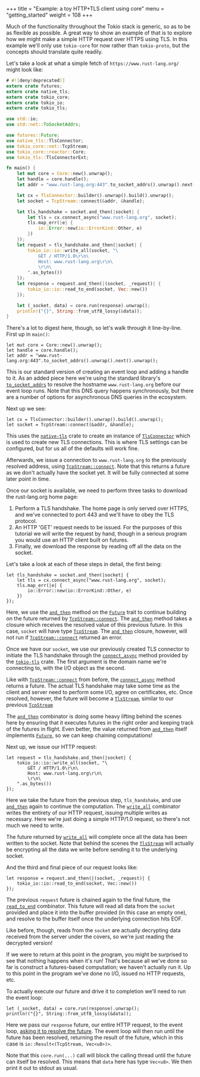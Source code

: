 +++
title = "Example: a toy HTTP+TLS client using core"
menu = "getting_started"
weight = 108
+++

Much of the functionality throughout the Tokio stack is generic, so as to be as
flexible as possible. A great way to show an example of that is to explore how
we might make a simple HTTP request over HTTPS using TLS. In this example we'll
only use `tokio-core` for now rather than `tokio-proto`, but the concepts
should translate quite readily.

Let's take a look at what a simple fetch of `https://www.rust-lang.org/` might
look like:

```rust
# #![deny(deprecated)]
extern crate futures;
extern crate native_tls;
extern crate tokio_core;
extern crate tokio_io;
extern crate tokio_tls;

use std::io;
use std::net::ToSocketAddrs;

use futures::Future;
use native_tls::TlsConnector;
use tokio_core::net::TcpStream;
use tokio_core::reactor::Core;
use tokio_tls::TlsConnectorExt;

fn main() {
    let mut core = Core::new().unwrap();
    let handle = core.handle();
    let addr = "www.rust-lang.org:443".to_socket_addrs().unwrap().next().unwrap();

    let cx = TlsConnector::builder().unwrap().build().unwrap();
    let socket = TcpStream::connect(&addr, &handle);

    let tls_handshake = socket.and_then(|socket| {
        let tls = cx.connect_async("www.rust-lang.org", socket);
        tls.map_err(|e| {
            io::Error::new(io::ErrorKind::Other, e)
        })
    });
    let request = tls_handshake.and_then(|socket| {
        tokio_io::io::write_all(socket, "\
            GET / HTTP/1.0\r\n\
            Host: www.rust-lang.org\r\n\
            \r\n\
        ".as_bytes())
    });
    let response = request.and_then(|(socket, _request)| {
        tokio_io::io::read_to_end(socket, Vec::new())
    });

    let (_socket, data) = core.run(response).unwrap();
    println!("{}", String::from_utf8_lossy(&data));
}
```

There's a lot to digest here, though, so let's walk through it
line-by-line. First up in `main()`:

```rust,ignore
let mut core = Core::new().unwrap();
let handle = core.handle();
let addr = "www.rust-lang.org:443".to_socket_addrs().unwrap().next().unwrap();
```

This is our standard version of creating an event loop and adding a handle to it.
As an added piece here we're using the standard library's [`to_socket_addrs`] to
resolve the hostname `www.rust-lang.org` before our event loop runs. Note that
this DNS query happens synchronously, but there are a number of options for
asynchronous DNS queries in the ecosystem.

[`to_socket_addrs`]: https://doc.rust-lang.org/std/net/trait.ToSocketAddrs.html

Next up we see:

```rust,ignore
let cx = TlsConnector::builder().unwrap().build().unwrap();
let socket = TcpStream::connect(&addr, &handle);
```

This uses the [`native-tls`] crate to create an instance of [`TlsConnector`]
which is used to create new TLS connections. This is where TLS settings can
be configured, but for us all of the defaults will work fine.

Afterwards, we issue a connection to `www.rust-lang.org` to the previously
resolved address, using [`TcpStream::connect`]. Note that this returns a future
as we don't actually have the socket yet. It will be fully connected
at some later point in time.

[`native-tls`]: https://github.com/sfackler/rust-native-tls
[`TlsConnector`]: https://docs.rs/native-tls/0.1/native_tls/struct.TlsConnector.html
[`TcpStream::connect`]: https://tokio-rs.github.io/tokio-core/tokio_core/net/struct.TcpStream.html#method.connect

Once our socket is available, we need to perform three tasks to download the
rust-lang.org home page:

1. Perform a TLS handshake. The home page is only served over HTTPS, and we've
   connected to port 443 and we'll have to obey the TLS protocol.
2. An HTTP 'GET' request needs to be issued. For the purposes of this tutorial
   we will write the request by hand, though in a serious program you would
   use an HTTP client built on futures.
3. Finally, we download the response by reading off all the data on the socket.

Let's take a look at each of these steps in detail, the first being:

```rust,ignore
let tls_handshake = socket.and_then(|socket| {
    let tls = cx.connect_async("www.rust-lang.org", socket);
    tls.map_err(|e| {
        io::Error::new(io::ErrorKind::Other, e)
    })
});
```
[`Future`]: https://docs.rs/futures/0.1/futures/future/trait.Future.html

Here, we use the [`and_then`] method on the [`Future`] trait to continue
building on the future returned by [`TcpStream::connect`]. The [`and_then`] method
takes a closure which receives the resolved value of this previous future. In
this case, `socket` will have type [`TcpStream`]. The [`and_then`] closure,
however, will not run if [`TcpStream::connect`] returned an error.

[`and_then`]: https://docs.rs/futures/0.1/futures/future/trait.Future.html#method.and_then
[`TcpStream`]: https://tokio-rs.github.io/tokio-core/tokio_core/net/struct.TcpStream.html

Once we have our `socket`, we use our previously created TLS connector to
initiate the TLS handshake through the [`connect_async`] method provided by the
[`tokio-tls`] crate. The first argument is the domain name we're connecting to,
with the I/O object as the second.

[`connect_async`]: https://docs.rs/tokio-tls/0.1/tokio_tls/trait.TlsConnectorExt.html#tymethod.connect_async
[`tokio-tls`]: https://github.com/tokio-rs/tokio-tls

Like with [`TcpStream::connect`] from before, the [`connect_async`] method
returns a future. The actual TLS handshake may take some time as the
client and server need to perform some I/O, agree on certificates,
etc. Once resolved, however, the future will become a [`TlsStream`],
similar to our previous [`TcpStream`]

[`TlsStream`]: https://docs.rs/tokio-tls/0.1/tokio_tls/struct.TlsStream.html

The [`and_then`] combinator is doing some heavy lifting behind the
scenes here by ensuring that it executes futures in the right order
and keeping track of the futures in flight. Even better, the value
returned from [`and_then`] itself implements [`Future`], so we can
keep chaining computations!

Next up, we issue our HTTP request:

```rust,ignore
let request = tls_handshake.and_then(|socket| {
    tokio_io::io::write_all(socket, "\
        GET / HTTP/1.0\r\n\
        Host: www.rust-lang.org\r\n\
        \r\n\
    ".as_bytes())
});
```

Here we take the future from the previous step, `tls_handshake`, and
use [`and_then`] again to continue the computation. The [`write_all`]
combinator writes the entirety of our HTTP request, issuing multiple
writes as necessary. Here we're just doing a simple HTTP/1.0 request,
so there's not much we need to write.

[`write_all`]: https://tokio-rs.github.io/tokio-core/tokio_core/io/fn.write_all.html

The future returned by [`write_all`] will complete once all the data
has been written to the socket. Note that behind the scenes the
[`TlsStream`] will actually be encrypting all the data we write before
sending it to the underlying socket.

And the third and final piece of our request looks like:

```rust,ignore
let response = request.and_then(|(socket, _request)| {
    tokio_io::io::read_to_end(socket, Vec::new())
});
```

The previous `request` future is chained again to the final future,
the [`read_to_end`] combinator. This future will read all data from the
`socket` provided and place it into the buffer provided (in this case an empty
one), and resolve to the buffer itself once the underlying connection hits EOF.

[`read_to_end`]: https://tokio-rs.github.io/tokio-core/tokio_core/io/fn.read_to_end.html

Like before, though, reads from the `socket` are actually decrypting data
received from the server under the covers, so we're just reading the decrypted
version!

If we were to return at this point in the program, you might be surprised to see
that nothing happens when it's run! That's because all we've done so
far is construct a futures-based computation; we haven't actually run it. Up to
this point in the program we've done no I/O, issued no HTTP requests, etc.

To actually execute our future and drive it to completion we'll need to run the
event loop:

```rust,ignore
let (_socket, data) = core.run(response).unwrap();
println!("{}", String::from_utf8_lossy(&data));
```

Here we pass our `response` future, our entire HTTP request, to
the event loop, [asking it to resolve the future][`core_run`]. The event loop will
then run until the future has been resolved, returning the result of the future,
which in this case is `io::Result<(TcpStream, Vec<u8>)>`.

[`core_run`]: https://tokio-rs.github.io/tokio-core/tokio_core/reactor/struct.Core.html#method.run

Note that this `core.run(...)` call will block the calling thread until the
future can itself be resolved. This means that `data` here has type `Vec<u8>`.
We then print it out to stdout as usual.
